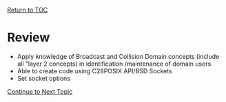 <a href="https://github.com/CyberTrainingUSAF/08-Network-Programming/blob/master/00-Table-of-Contents.md" rel="Return to TOC"> Return to TOC </a>

# Review

* Apply knowledge of Broadcast and Collision Domain concepts \(include all “layer 2 concepts\) in identification /maintenance of domain users
* Able to create code using C28POSIX API/BSD Sockets
* Set socket options

<a href="https://github.com/CyberTrainingUSAF/08-Network-Programming/blob/master/04-osi-layer-2/summary.md" > Continue to Next Topic </a>

